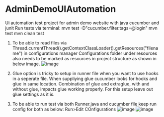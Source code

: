 # AdminDemoUIAutomation
Ui automation test project for admin demo website with java cucumber and junit
Run tests via terminal: 
mvn test -D"cucumber.filter.tags=@login"
mvn test
mvn clean test
1. To be able to read files via Thread.currentThread().getContextClassLoader().getResources("filename") in configurations manager Configurations folder under resources 
also needs to be marked as resources in project structure as shown in below image.
![image](https://user-images.githubusercontent.com/130054374/232771905-afbefaee-ca9e-4c39-b4f5-3afe0e6a1a07.png)


2. Glue option is tricky to setup in runner file when you want to use hooks in a seperate file. When suppliying glue cucumber looks for hooks and glue in same location. 
Combination of glue and extraglue, with and without glue, impacts glue working properly. For this setup leave out glue settings as it is.
3. To be able to run test via both Runner.java and cucumber file keep run config for both as below:
Run>Edit COnfigurations
![image](https://user-images.githubusercontent.com/130054374/232773173-2c7d9458-6e91-4db0-8c3f-957a63b8afdc.png)
![image](https://user-images.githubusercontent.com/130054374/232773282-b52e3692-3be6-455b-903a-43d8eaaa4528.png)

